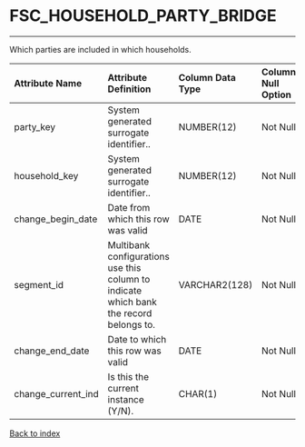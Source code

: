 # FSC_HOUSEHOLD_PARTY_BRIDGE

---

Which parties are included in which households.

| Attribute Name     | Attribute Definition                                                                   | Column Data Type   | Column Null Option   | Column Is PK   | Column Is FK   |
|:-------------------|:---------------------------------------------------------------------------------------|:-------------------|:---------------------|:---------------|:---------------|
| party_key          | System generated surrogate identifier..                                                | NUMBER(12)         | Not Null             | No             | Yes            |
| household_key      | System generated surrogate identifier..                                                | NUMBER(12)         | Not Null             | No             | Yes            |
| change_begin_date  | Date from which this row was valid                                                     | DATE               | Not Null             | Yes            | No             |
| segment_id         | Multibank configurations use this column to indicate which bank the record belongs to. | VARCHAR2(128)      | Not Null             | No             | Yes            |
| change_end_date    | Date to which this row was valid                                                       | DATE               | Not Null             | No             | No             |
| change_current_ind | Is this the current instance (Y/N).                                                    | CHAR(1)            | Not Null             | No             | No             |

[Back to index](./index.md)